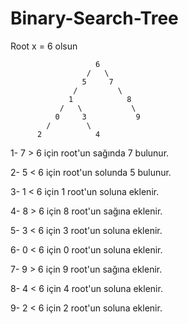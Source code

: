 # Binary-Search-Tree

Root x = 6 olsun

                       6
                     /   \ 
                    5     7
                  /         \
                 1            8
               /   \           \
              0     3           9
            /        \      
          2            4    
                                
1-   7 > 6 için root'un sağında 7 bulunur.

2-   5 < 6 için root'un solunda 5 bulunur.

3-   1 < 6 için 1 root'un soluna eklenir.

4-   8 > 6 için 8 root'un sağına eklenir.

5-   3 < 6 için 3 root'un soluna eklenir.

6-   0 < 6 için 0 root'un soluna eklenir.

7-   9 > 6 için 9 root'un sağına eklenir.

8-   4 < 6 için 4 root'un soluna eklenir.   

9-   2 < 6 için 2 root'un soluna eklenir. 
